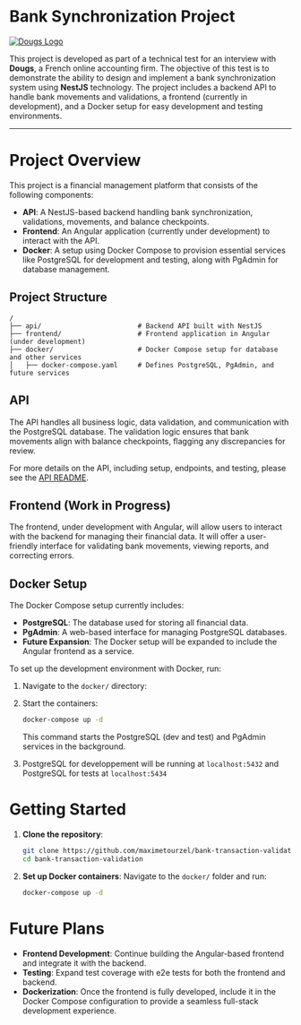 # Bank Synchronization Project

[![Dougs Logo](https://cdn-images.welcometothejungle.com/qAwE90kqjR9uItnrfyPK8vuz4lfHMLAexVOCIzjD1ZE/rs:auto:2000:450:/g:fp:0:0.5/q:85/czM6Ly93dHRqLXByb2R1Y3Rpb24vdXBsb2Fkcy93ZWJzaXRlX29yZ2FuaXphdGlvbi9jb3Zlcl9pbWFnZS93dHRqX2ZyL2ZyLWI5MDg3NTk2LTU4NzEtNDkwMi1hMDQ3LTUwMTE0NWM5NzU4NS5qcGc)](https://www.dougs.fr/)

This project is developed as part of a technical test for an interview with **Dougs**, a French online accounting firm. The objective of this test is to demonstrate the ability to design and implement a bank synchronization system using **NestJS** technology. The project includes a backend API to handle bank movements and validations, a frontend (currently in development), and a Docker setup for easy development and testing environments.

---

# **Project Overview**

This project is a financial management platform that consists of the following components:

- **API**: A NestJS-based backend handling bank synchronization, validations, movements, and balance checkpoints.
- **Frontend**: An Angular application (currently under development) to interact with the API.
- **Docker**: A setup using Docker Compose to provision essential services like PostgreSQL for development and testing, along with PgAdmin for database management.

## **Project Structure**

```plaintext
/
├── api/                        # Backend API built with NestJS
├── frontend/                   # Frontend application in Angular (under development)
├── docker/                     # Docker Compose setup for database and other services
│   ├── docker-compose.yaml     # Defines PostgreSQL, PgAdmin, and future services
```

## API

The API handles all business logic, data validation, and communication with the PostgreSQL database. The validation logic ensures that bank movements align with balance checkpoints, flagging any discrepancies for review.

For more details on the API, including setup, endpoints, and testing, please see the [API README](api/README.md).

## Frontend (Work in Progress)

The frontend, under development with Angular, will allow users to interact with the backend for managing their financial data. It will offer a user-friendly interface for validating bank movements, viewing reports, and correcting errors.

## Docker Setup

The Docker Compose setup currently includes:

- **PostgreSQL**: The database used for storing all financial data.
- **PgAdmin**: A web-based interface for managing PostgreSQL databases.
- **Future Expansion**: The Docker setup will be expanded to include the Angular frontend as a service.

To set up the development environment with Docker, run:

1. Navigate to the ```docker/``` directory:
2. Start the containers:
    ```bash
    docker-compose up -d
    ```
    This command starts the PostgreSQL (dev and test) and PgAdmin services in the background.

3. PostgreSQL for developpement will be running at ```localhost:5432``` and PostgreSQL for tests at ```localhost:5434```

# Getting Started

1. **Clone the repository**:
    ```bash
    git clone https://github.com/maximetourzel/bank-transaction-validation
    cd bank-transaction-validation
    ```
2. **Set up Docker containers**: 
Navigate to the ``docker/`` folder and run:
    ```bash
    docker-compose up -d
    ```

# Future Plans

- **Frontend Development**: 
Continue building the Angular-based frontend and integrate it with the backend.
- **Testing**:
Expand test coverage with e2e tests for both the frontend and backend.
- **Dockerization**:
Once the frontend is fully developed, include it in the Docker Compose configuration to provide a seamless full-stack development experience.